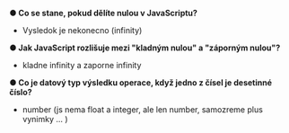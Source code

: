 **● Co se stane, pokud dělíte nulou v JavaScriptu?**
 - Vysledok je nekonecno (infinity)

**● Jak JavaScript rozlišuje mezi &quot;kladným nulou&quot; a &quot;záporným nulou&quot;?**
 - kladne infinity a zaporne infinity

**● Co je datový typ výsledku operace, když jedno z čísel je desetinné číslo?**
 - number (js nema float a integer, ale len number, samozreme plus vynimky ... )